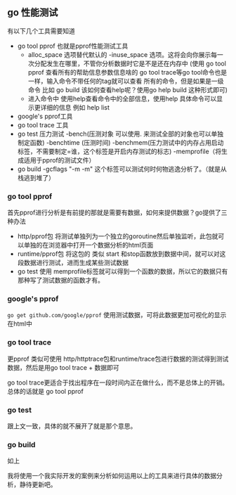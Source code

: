 ## go 性能测试

有以下几个工具需要知道
- go tool pprof 也就是pprof性能测试工具
   - alloc_space 选项替代默认的 -inuse_space 选项。这将会向你展示每一次分配发生在哪里，不管你分析数据时它是不是还在内存中
   (使用 go tool pprof 查看所有的帮助信息参数信息啥的 go tool trace等go tool命令也是一样，输入命令不带任何的tag就可以查看
   所有的命令，但是如果是一级命令 比如 go build 该如何查看help呢？使用go help build 这种形式即可)
   - 进入命令中 使用help查看命令中的全部信息，使用help 具体命令可以显示更详细的信息 例如 help list
- google's pprof工具
- go tool trace 工具
- go test 压力测试 -bench(压测对象 可以使用. 来测试全部的对象也可以单独制定函数) -benchtime (压测时间)  -benchmem(压力测试中的内存占用启动标签，不需要制定=谁，这个标签是开启内存测试的标志) -memprofile（将生成适用于pprof的测试文件）
- go build  -gcflags "-m -m" 这个标签可以测试何时何物逃逸分析了。（就是从栈逃到堆了）

### go tool pprof
首先pprof进行分析是有前提的那就是需要有数据，如何来提供数据？go提供了三种办法
- http/pprof包 将测试单独列为一个独立的goroutine然后单独监听，此包就可以单独的在浏览器中打开一个数据分析的html页面
- runtime/pprof包 将这包的 类似 start 和stop函数放到数据中间，就可以对这段数据进行测试，进而生成某些测试数据
- go test 使用 memprofile标签就可以得到一个函数的数据，所以它的数据只有那种写了测试数据的函数才有。
### google's pprof

`go get github.com/google/pprof`
使用测试数据，可将此数据更加可视化的显示在html中
### go tool trace
更pprof 类似可使用 http/httptrace包和runtime/trace包进行数据的测试得到测试数据，然后是用go tool trace + 数据即可

go tool trace更适合于找出程序在一段时间内正在做什么，而不是总体上的开销。总体的话就是 go tool pprof
### go test
跟上文一致，具体的就不展开了就是那个意思。
### go build
如上

我将使用一个我实际开发的案例来分析如何运用以上的工具来进行具体的数据分析，静待更新吧。

